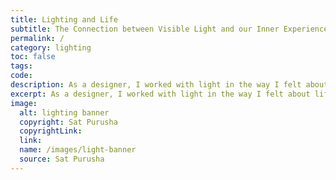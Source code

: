 ```yaml
---
title: Lighting and Life
subtitle: The Connection between Visible Light and our Inner Experience of Light
permalink: /
category: lighting
toc: false
tags: 
code: 
description: As a designer, I worked with light in the way I felt about life. What we do speaks to our inner souls. The work we do displays much of who we are.
excerpt: As a designer, I worked with light in the way I felt about life. I was concerned with the connection between visible light and our inner experience of light. What we do speaks to our inner souls. The work we do displays much of who we are.
image: 
  alt: lighting banner
  copyright: Sat Purusha
  copyrightLink: 
  link: 
  name: /images/light-banner
  source: Sat Purusha
---
```

